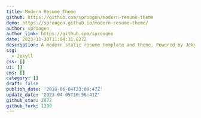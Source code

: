 ```yaml
---
title: Modern Resume Theme
github: https://github.com/sproogen/modern-resume-theme
demo: https://sproogen.github.io/modern-resume-theme/
author: sproogen
author_link: https://github.com/sproogen
date: 2023-11-30T11:04:31.827Z
description: A modern static resume template and theme. Powered by Jekyll and GitHub pages.
ssg:
  - Jekyll
css: []
ui: []
cms: []
category: []
draft: false
publish_date: '2018-06-04T23:09:47Z'
update_date: '2023-04-05T10:56:41Z'
github_star: 2072
github_fork: 1390
---
```

